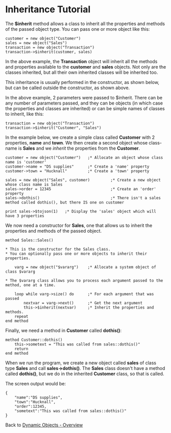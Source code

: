# Inheritance Tutorial

<PageHeader />

The **\$inherit** method allows a class to inherit all the properties and methods of the passed object type. You can pass one or more object like this:

```
customer = new object("Customer")
sales = new object("Sales")
transaction = new object("Transaction")
transaction->$inherit(customer, sales)
```

In the above example, the **Transaction** object will inherit all the methods and properties available to the **customer** and **sales** objects. Not only are the classes inherited, but all their own inherited classes will be inherited too.

This inheritance is usually performed in the constructor, as shown below, but can be called outside the constructor, as shown above.

In the above example, 2 parameters were passed to \$inherit. There can be any number of parameters passed, and they can be objects (in which case the properties and classes are inherited) or can be simple names of classes to inherit, like this:

```
transaction = new object("Transaction")
transaction->$inherit("Customer", "Sales")
```

In the example below, we create a simple class called **Customer** with 2 properties, **name** and **town**. We then create a second object whose class-name is **Sales** and we _inherit_ the properties from the **Customer**.

```
customer = new object("Customer")   ;* Allocate an object whose class name is 'customer'
customer->name = "DS supplies"      ;* Create a 'name' property
customer->town = "Hucknall"         ;* Create a 'town' property

sales = new object("Sales", customer)         ;* Create a new object whose class name is Sales
sales->order = 12345                          ;* Create an 'order' property
sales->dothis()                               ;* There isn't a sales method called dothis(), but there IS one on customer

print sales->$tojson(1)   ;* Display the 'sales' object which will have 3 properties
```

We now need a constructor for **Sales**, one that allows us to inherit the properties and methods of the passed object.

```
method Sales::Sales()

* This is the constructor for the Sales class.
* You can optionally pass one or more objects to inherit their properties.

    varg = new object("$vararg")    ;* Allocate a system object of class $vararg

* The $vararg class allows you to process each argument passed to the method, one at a time.

    loop while varg->size() do      ;* For each argument that was passed
        nextvar = varg->next()      ;* Get the next argument
        this->$inherit(nextvar)     ;* Inherit the properties and methods.
    repeat
end method
```

Finally, we need a method in **Customer** called **dothis()**:

```
method Customer::dothis()
    this->sometext = "This was called from sales::dothis()"
    return
end method
```

When we run the program, we create a new object called **sales** of class type **Sales** and call **sales-&gt;dothis()**. The **Sales** class doesn't have a method called **dothis()**, but we do in the inherited **Customer** class, so that is called.

The screen output would be:

```
{
    "name":"DS supplies",
    "town":"Hucknall",
    "order":12345,
    "sometext":"This was called from sales::dothis()"
}
```

Back to [Dynamic Objects - Overview](./../README.md)

  
<PageFooter />

